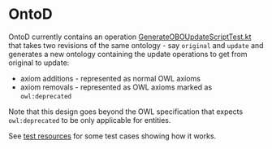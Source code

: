 # OntoD

OntoD currently contains an operation [GenerateOBOUpdateScriptTest.kt](src%2Ftest%2Fkotlin%2Fcom%2Fgithub%2Fpsiotwo%2Fontod%2FGenerateOBOUpdateScriptTest.kt) that takes two revisions of the same ontology - say `original` and `update` 
and generates a new ontology containing the update operations to get from original to update:
- axiom additions - represented as normal OWL axioms
- axiom removals - represented as OWL axioms marked as `owl:deprecated`

Note that this design goes beyond the OWL specification that expects `owl:deprecated` to be only applicable for entities.

See [test resources](src%2Ftest%2Fresources) for some test cases showing how it works.
